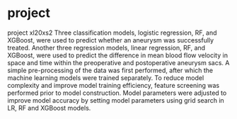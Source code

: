 # project
project xl20xs2
Three classification models, logistic regression, RF, and XGBoost, were used to predict whether an aneurysm was successfully treated. Another three regression models, linear regression, RF, and XGBoost, were used to predict the difference in mean blood flow velocity in space and time within the preoperative and postoperative aneurysm sacs. A simple pre-processing of the data was first performed, after which the machine learning models were trained separately. To reduce model complexity and improve model training efficiency, feature screening was performed prior to model construction. Model parameters were adjusted to improve model accuracy by setting model parameters using grid search in LR, RF and XGBoost models.
